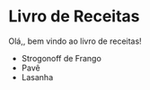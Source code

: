 # Livro de Receitas
Olá,, bem vindo ao livro de receitas!

 - Strogonoff de Frango
 - Pavê
 - Lasanha

